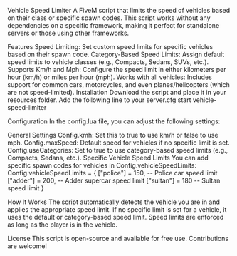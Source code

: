 Vehicle Speed Limiter
A FiveM script that limits the speed of vehicles based on their class or specific spawn codes. This script works without any dependencies on a specific framework, making it perfect for standalone servers or those using other frameworks.

Features
Speed Limiting: Set custom speed limits for specific vehicles based on their spawn code.
Category-Based Speed Limits: Assign default speed limits to vehicle classes (e.g., Compacts, Sedans, SUVs, etc.).
Supports Km/h and Mph: Configure the speed limit in either kilometers per hour (km/h) or miles per hour (mph).
Works with all vehicles: Includes support for common cars, motorcycles, and even planes/helicopters (which are not speed-limited).
Installation
Download the script and place it in your resources folder.
Add the following line to your server.cfg
  start vehicle-speed-limiter

Configuration
In the config.lua file, you can adjust the following settings:

General Settings
Config.kmh: Set this to true to use km/h or false to use mph.
Config.maxSpeed: Default speed for vehicles if no specific limit is set.
Config.useCategories: Set to true to use category-based speed limits (e.g., Compacts, Sedans, etc.).
Specific Vehicle Speed Limits
You can add specific spawn codes for vehicles in Config.vehicleSpeedLimits:
   Config.vehicleSpeedLimits = {
    ["police"] = 150,  -- Police car speed limit
    ["adder"] = 200,   -- Adder supercar speed limit
    ["sultan"] = 180   -- Sultan speed limit
}

How It Works
The script automatically detects the vehicle you are in and applies the appropriate speed limit.
If no specific limit is set for a vehicle, it uses the default or category-based speed limit.
Speed limits are enforced as long as the player is in the vehicle.


License
This script is open-source and available for free use. Contributions are welcome!
